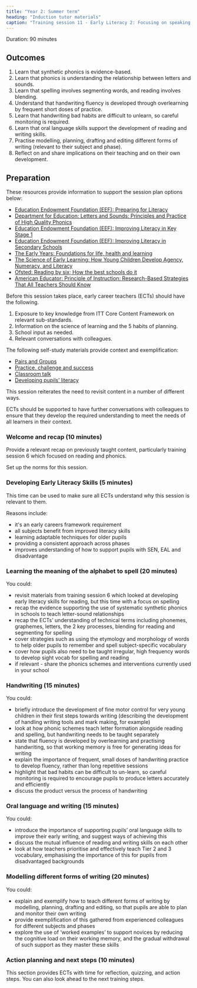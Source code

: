 ```yaml
---
title: "Year 2: Summer term"
heading: "Induction tutor materials"
caption: "Training session 11 - Early Literacy 2: Focusing on speaking, listening, writing and the role they play for all learners"
---
```


Duration: 90 minutes

## Outcomes

1. Learn that synthetic phonics is evidence-based.
2. Learn that phonics is understanding the relationship between letters and sounds.
3. Learn that spelling involves segmenting words, and reading involves blending.
4. Understand that handwriting fluency is developed through overlearning by frequent short doses of practice.
5. Learn that handwriting bad habits are difficult to unlearn, so careful monitoring is required.
6. Learn that oral language skills support the development of reading and writing skills.
7. Practise modelling, planning, drafting and editing different forms of writing (relevant to their subject and phase).
8. Reflect on and share implications on their teaching and on their own development.

## Preparation

These resources provide information to support the session plan options below: 

- [Education Endowment Foundation (EEF): Preparing for Literacy](https://educationendowmentfoundation.org.uk/education-evidence/guidance-reports/literacy-early-years)
- [Department for Education: Letters and Sounds: Principles and Practice of High Quality Phonics](https://assets.publishing.service.gov.uk/government/uploads/system/uploads/attachment_data/file/190599/Letters_and_Sounds_-_DFES-00281-2007.pdf)
- [Education Endowment Foundation (EEF): Improving Literacy in Key Stage 1](https://educationendowmentfoundation.org.uk/education-evidence/guidance-reports/literacy-ks-1)
- [Education Endowment Foundation (EEF): Improving Literacy in Secondary Schools](https://educationendowmentfoundation.org.uk/education-evidence/guidance-reports/literacy-ks3-ks4)
- [The Early Years: Foundations for life, health and learning](https://assets.publishing.service.gov.uk/government/uploads/system/uploads/attachment_data/file/180919/DFE-00177-2011.pdf)
- [The Science of Early Learning: How Young Children Develop Agency, Numeracy, and Literacy](https://www.deansforimpact.org/files/assets/thescienceofearlylearning.pdf)
- [Ofsted: Reading by six; How the best schools do it](https://assets.publishing.service.gov.uk/government/uploads/system/uploads/attachment_data/file/379093/Reading_20by_20six.pdf)
- [American Educator: Principle of Instruction: Research-Based Strategies That All Teachers Should Know](https://www.aft.org/sites/default/files/Rosenshine.pdf)

Before this session takes place, early career teachers (ECTs) should have the following. 
1. Exposure to key knowledge from ITT Core Content Framework on relevant sub-standards.
2. Information on the science of learning and the 5 habits of planning.
3. School input as needed. 
4. Relevant conversations with colleagues.

The following self-study materials provide context and exemplification:
- [Pairs and Groups](/ambition-institute/year-1-behaviour/autumn-week-11-ect-video)
- [Practice, challenge and success](/ambition-institute/year-1-instruction/spring-week-7-ect-video)
- [Classroom talk](/ambition-institute/year-1-instruction/spring-week-11-ect-video)
- [Developing pupils’ literacy](/ambition-institute/year-1-subject/summer-week-7-ect-video)

This session reiterates the need to revisit content in a number of different ways.

ECTs should be supported to have further conversations with colleagues to ensure that they develop the required understanding to meet the needs of all learners in their context.

### Welcome and recap (10 minutes)

Provide a relevant recap on previously taught content, particularly training session 6 which focused on reading and phonics.

Set up the norms for this session.

### Developing Early Literacy Skills (5 minutes) 

This time can be used to make sure all ECTs understand why this session is relevant to them.

Reasons include:
- it's an early careers framework requirement
- all subjects benefit from improved literacy skills
- learning adaptable techniques for older pupils
- providing a consistent approach across phases
- improves understanding of how to support pupils with SEN, EAL and disadvantage

### Learning the meaning of the alphabet to spell (20 minutes)

You could:
- revisit materials from training session 6 which looked at developing early literacy skills for reading, but this time with a focus on spelling
- recap the evidence supporting the use of systematic synthetic phonics in schools to teach letter-sound relationships
- recap the ECTs’ understanding of technical terms including phonemes, graphemes, letters, the 2 key processes, blending for reading and segmenting for spelling
- cover strategies such as using the etymology and morphology of words to help older pupils to remember and spell subject-specific vocabulary
- cover how pupils also need to be taught irregular, high frequency words to develop sight vocab for spelling and reading
- if relevant - share the phonics schemes and interventions currently used in your school

### Handwriting (15 minutes)

You could:
- briefly introduce the development of fine motor control for very young children in their first steps towards writing (describing the development of handling writing tools and mark making, for example)
- look at how phonic schemes teach letter formation alongside reading and spelling, but handwriting needs to be taught separately
- state that fluency is developed by overlearning and practising handwriting, so that working memory is free for generating ideas for writing
- explain the importance of frequent, small doses of handwriting practice to develop fluency, rather than long repetitive sessions
- highlight that bad habits can be difficult to un-learn, so careful monitoring is required to encourage pupils to produce letters accurately and efficiently
- discuss the product versus the process of handwriting

### Oral language and writing (15 minutes) 

You could: 
- introduce the importance of supporting pupils’ oral language skills to improve their early writing, and suggest ways of achieving this
- discuss the mutual influence of reading and writing skills on each other
- look at how teachers prioritise and effectively teach Tier 2 and 3 vocabulary, emphasising the importance of this for pupils from disadvantaged backgrounds

### Modelling different forms of writing (20 minutes) 

You could:
- explain and exemplify how to teach different forms of writing by modelling, planning, drafting and editing, so that pupils are able to plan and monitor their own writing
- provide exemplification of this gathered from experienced colleagues for different subjects and phases
- explore the use of ‘worked examples’ to support novices by reducing the cognitive load on their working memory, and the gradual withdrawal of such support as they master these skills

### Action planning and next steps (10 minutes) 

This section provides ECTs with time for reflection, quizzing, and action steps. You can also look ahead to the next training steps.